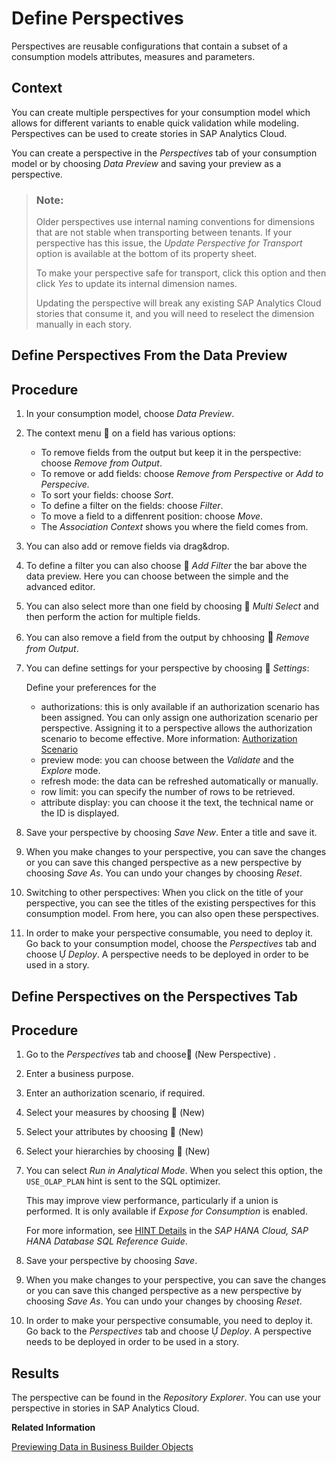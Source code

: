 <!-- loioce26fd3da31b414f9482292d3969340a -->

<link rel="stylesheet" type="text/css" href="../css/sap-icons.css"/>

# Define Perspectives

Perspectives are reusable configurations that contain a subset of a consumption models attributes, measures and parameters.



## Context

You can create multiple perspectives for your consumption model which allows for different variants to enable quick validation while modeling. Perspectives can be used to create stories in SAP Analytics Cloud.

You can create a perspective in the *Perspectives* tab of your consumption model or by choosing *Data Preview* and saving your preview as a perspective.

> ### Note:  
> Older perspectives use internal naming conventions for dimensions that are not stable when transporting between tenants. If your perspective has this issue, the *Update Perspective for Transport* option is available at the bottom of its property sheet.
> 
> To make your perspective safe for transport, click this option and then click *Yes* to update its internal dimension names.
> 
> Updating the perspective will break any existing SAP Analytics Cloud stories that consume it, and you will need to reselect the dimension manually in each story.

<a name="task_w4m_nfy_qpb"/>

<!-- task\_w4m\_nfy\_qpb -->

## Define Perspectives From the Data Preview



<a name="task_w4m_nfy_qpb__steps_y4m_nfy_qpb"/>

## Procedure

1.  In your consumption model, choose *Data Preview*.

2.  The context menu <span class="FPA-icons"></span> on a field has various options:

    -   To remove fields from the output but keep it in the perspective: choose *Remove from Output*.
    -   To remove or add fields: choose *Remove from Perspective* or *Add to Perspecive.* 
    -   To sort your fields: choose *Sort*.
    -   To define a filter on the fields: choose *Filter*.
    -   To move a field to a diffenrent position: choose *Move*.
    -   The *Association Context* shows you where the field comes from.

3.  You can also add or remove fields via drag&drop.

4.  To define a filter you can also choose <span class="FPA-icons"></span> *Add Filter* the bar above the data preview. Here you can choose between the simple and the advanced editor.

5.  You can also select more than one field by choosing <span class="FPA-icons"></span> *Multi Select* and then perform the action for multiple fields.

6.  You can also remove a field from the output by chhoosing <span style="font-size:16px;"><span class="FPA-icons"></span></span> *Remove from Output*.

7.  You can define settings for your perspective by choosing <span class="FPA-icons"></span> *Settings*:

    Define your preferences for the

    -   authorizations: this is only available if an authorization scenario has been assigned. You can only assign one authorization scenario per perspective. Assigning it to a perspective allows the authorization scenario to become effective. More information: [Authorization Scenario](authorization-scenario-46d8c42.md)
    -   preview mode: you can choose between the *Validate* and the *Explore* mode.
    -   refresh mode: the data can be refreshed automatically or manually.
    -   row limit: you can specify the number of rows to be retrieved.
    -   attribute display: you can choose it the text, the technical name or the ID is displayed.

8.  Save your perspective by choosing *Save New*. Enter a title and save it.

9.  When you make changes to your perspective, you can save the changes or you can save this changed perspective as a new perspective by choosing *Save As*. You can undo your changes by choosing *Reset*.

10. Switching to other perspectives: When you click on the title of your perspective, you can see the titles of the existing perspectives for this consumption model. From here, you can also open these perspectives.

11. In order to make your perspective consumable, you need to deploy it. Go back to your consumption model, choose the *Perspectives* tab and choose <span class="SAP-icons"></span> *Deploy*. A perspective needs to be deployed in order to be used in a story.


<a name="task_ftv_vfy_qpb"/>

<!-- task\_ftv\_vfy\_qpb -->

## Define Perspectives on the Perspectives Tab



<a name="task_ftv_vfy_qpb__steps_gtv_vfy_qpb"/>

## Procedure

1.  Go to the *Perspectives* tab and choose<span class="FPA-icons"></span> \(New Perspective\) .

2.  Enter a business purpose.

3.  Enter an authorization scenario, if required.

4.  Select your measures by choosing <span class="FPA-icons"></span> \(New\)

5.  Select your attributes by choosing <span class="FPA-icons"></span> \(New\)

6.  Select your hierarchies by choosing <span class="FPA-icons"></span> \(New\)

7.  You can select *Run in Analytical Mode*. When you select this option, the `USE_OLAP_PLAN` hint is sent to the SQL optimizer.

    This may improve view performance, particularly if a union is performed. It is only available if *Expose for Consumption* is enabled.

    For more information, see [HINT Details](https://help.sap.com/viewer/c1d3f60099654ecfb3fe36ac93c121bb/latest/en-US/4ba9edce1f2347a0b9fcda99879c17a1.html) in the *SAP HANA Cloud, SAP HANA Database SQL Reference Guide*.

8.  Save your perspective by choosing *Save*.

9.  When you make changes to your perspective, you can save the changes or you can save this changed perspective as a new perspective by choosing *Save As*. You can undo your changes by choosing *Reset*.

10. In order to make your perspective consumable, you need to deploy it. Go back to the *Perspectives* tab and choose <span class="SAP-icons"></span> *Deploy*. A perspective needs to be deployed in order to be used in a story.




<a name="task_ftv_vfy_qpb__result_bpm_nfy_qpb"/>

## Results

The perspective can be found in the *Repository Explorer*. You can use your perspective in stories in SAP Analytics Cloud.

**Related Information**  


[Previewing Data in Business Builder Objects](previewing-data-in-business-builder-objects-3c58d6e.md "You can check the data in your models in the data preview.")

